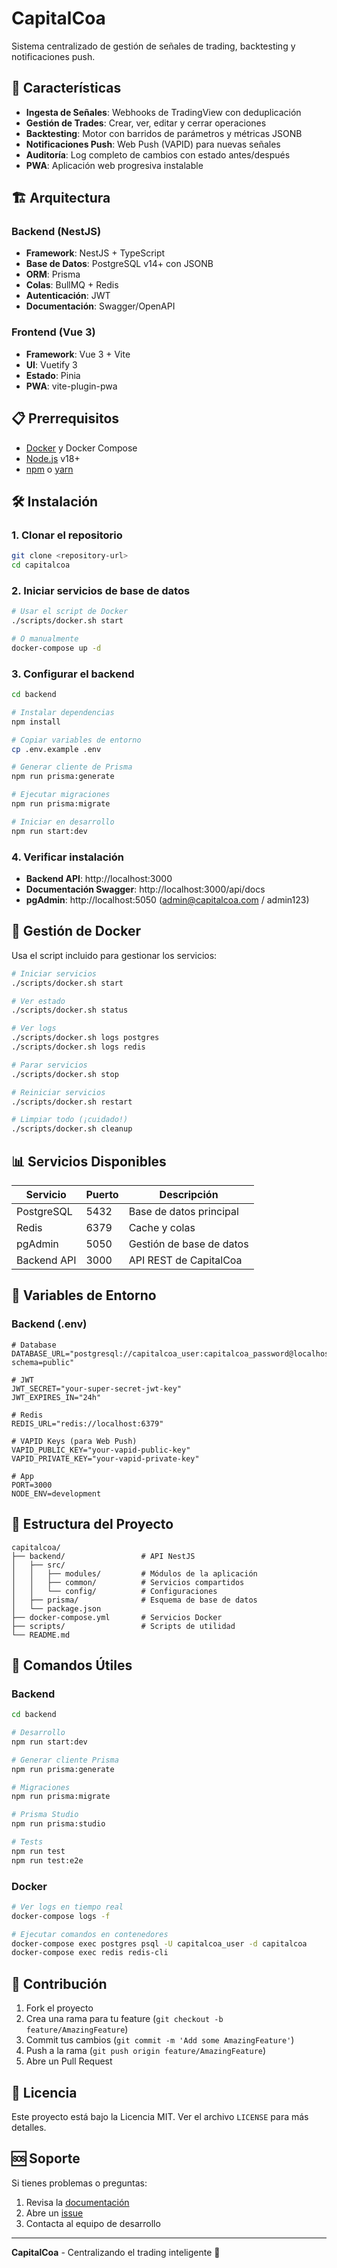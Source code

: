 # CapitalCoa

Sistema centralizado de gestión de señales de trading, backtesting y notificaciones push.

## 🚀 Características

- **Ingesta de Señales**: Webhooks de TradingView con deduplicación
- **Gestión de Trades**: Crear, ver, editar y cerrar operaciones
- **Backtesting**: Motor con barridos de parámetros y métricas JSONB
- **Notificaciones Push**: Web Push (VAPID) para nuevas señales
- **Auditoría**: Log completo de cambios con estado antes/después
- **PWA**: Aplicación web progresiva instalable

## 🏗️ Arquitectura

### Backend (NestJS)
- **Framework**: NestJS + TypeScript
- **Base de Datos**: PostgreSQL v14+ con JSONB
- **ORM**: Prisma
- **Colas**: BullMQ + Redis
- **Autenticación**: JWT
- **Documentación**: Swagger/OpenAPI

### Frontend (Vue 3)
- **Framework**: Vue 3 + Vite
- **UI**: Vuetify 3
- **Estado**: Pinia
- **PWA**: vite-plugin-pwa

## 📋 Prerrequisitos

- [Docker](https://www.docker.com/) y Docker Compose
- [Node.js](https://nodejs.org/) v18+
- [npm](https://www.npmjs.com/) o [yarn](https://yarnpkg.com/)

## 🛠️ Instalación

### 1. Clonar el repositorio
```bash
git clone <repository-url>
cd capitalcoa
```

### 2. Iniciar servicios de base de datos
```bash
# Usar el script de Docker
./scripts/docker.sh start

# O manualmente
docker-compose up -d
```

### 3. Configurar el backend
```bash
cd backend

# Instalar dependencias
npm install

# Copiar variables de entorno
cp .env.example .env

# Generar cliente de Prisma
npm run prisma:generate

# Ejecutar migraciones
npm run prisma:migrate

# Iniciar en desarrollo
npm run start:dev
```

### 4. Verificar instalación
- **Backend API**: http://localhost:3000
- **Documentación Swagger**: http://localhost:3000/api/docs
- **pgAdmin**: http://localhost:5050 (admin@capitalcoa.com / admin123)

## 🐳 Gestión de Docker

Usa el script incluido para gestionar los servicios:

```bash
# Iniciar servicios
./scripts/docker.sh start

# Ver estado
./scripts/docker.sh status

# Ver logs
./scripts/docker.sh logs postgres
./scripts/docker.sh logs redis

# Parar servicios
./scripts/docker.sh stop

# Reiniciar servicios
./scripts/docker.sh restart

# Limpiar todo (¡cuidado!)
./scripts/docker.sh cleanup
```

## 📊 Servicios Disponibles

| Servicio | Puerto | Descripción |
|----------|--------|-------------|
| PostgreSQL | 5432 | Base de datos principal |
| Redis | 6379 | Cache y colas |
| pgAdmin | 5050 | Gestión de base de datos |
| Backend API | 3000 | API REST de CapitalCoa |

## 🔧 Variables de Entorno

### Backend (.env)
```env
# Database
DATABASE_URL="postgresql://capitalcoa_user:capitalcoa_password@localhost:5432/capitalcoa?schema=public"

# JWT
JWT_SECRET="your-super-secret-jwt-key"
JWT_EXPIRES_IN="24h"

# Redis
REDIS_URL="redis://localhost:6379"

# VAPID Keys (para Web Push)
VAPID_PUBLIC_KEY="your-vapid-public-key"
VAPID_PRIVATE_KEY="your-vapid-private-key"

# App
PORT=3000
NODE_ENV=development
```

## 📁 Estructura del Proyecto

```
capitalcoa/
├── backend/                 # API NestJS
│   ├── src/
│   │   ├── modules/         # Módulos de la aplicación
│   │   ├── common/          # Servicios compartidos
│   │   └── config/          # Configuraciones
│   ├── prisma/              # Esquema de base de datos
│   └── package.json
├── docker-compose.yml       # Servicios Docker
├── scripts/                 # Scripts de utilidad
└── README.md
```

## 🚀 Comandos Útiles

### Backend
```bash
cd backend

# Desarrollo
npm run start:dev

# Generar cliente Prisma
npm run prisma:generate

# Migraciones
npm run prisma:migrate

# Prisma Studio
npm run prisma:studio

# Tests
npm run test
npm run test:e2e
```

### Docker
```bash
# Ver logs en tiempo real
docker-compose logs -f

# Ejecutar comandos en contenedores
docker-compose exec postgres psql -U capitalcoa_user -d capitalcoa
docker-compose exec redis redis-cli
```

## 🤝 Contribución

1. Fork el proyecto
2. Crea una rama para tu feature (`git checkout -b feature/AmazingFeature`)
3. Commit tus cambios (`git commit -m 'Add some AmazingFeature'`)
4. Push a la rama (`git push origin feature/AmazingFeature`)
5. Abre un Pull Request

## 📝 Licencia

Este proyecto está bajo la Licencia MIT. Ver el archivo `LICENSE` para más detalles.

## 🆘 Soporte

Si tienes problemas o preguntas:

1. Revisa la [documentación](docs/)
2. Abre un [issue](issues/)
3. Contacta al equipo de desarrollo

---

**CapitalCoa** - Centralizando el trading inteligente 🚀 